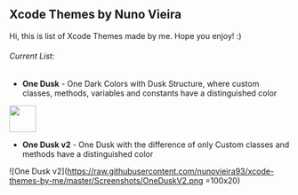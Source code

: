 ## Xcode Themes by Nuno Vieira

Hi, this is list of Xcode Themes made by me. Hope you enjoy! :)

###### Current List:

* **One Dusk** - One Dark Colors with Dusk Structure, where custom classes, methods, variables and constants have a distinguished color

<img src="https://raw.githubusercontent.com/nunovieira93/xcode-themes-by-me/master/Screenshots/OneDusk.png" width="48">

* **One Dusk v2** - One Dusk with the difference of only Custom classes and methods have a distinguished color

![One Dusk v2](https://raw.githubusercontent.com/nunovieira93/xcode-themes-by-me/master/Screenshots/OneDuskV2.png =100x20)

